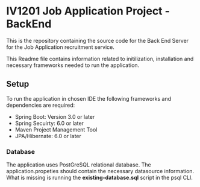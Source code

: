 # IV1201 Job Application Project - BackEnd

This is the repository containing the source code for the Back End Server for the Job Application recruitment service.

This Readme file contains information related to initilization, installation and necessary frameworks needed to run the application.

## Setup

To run the application in chosen IDE the following frameworks and dependencies are required:

 * Spring Boot: Version 3.0 or later
 * Spring Secuirty: 6.0 or later
 * Maven Project Management Tool
 * JPA/Hibernate: 6.0 or later

### Database

The application uses PostGreSQL relational database. The application.propeties should contain the necessary datasource information. What is missing is running the __existing-database.sql__ script in the psql CLI.
